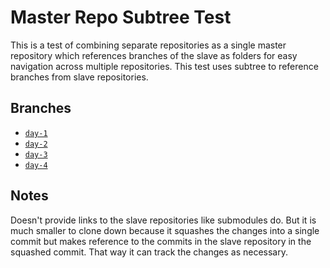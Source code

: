 # Master Repo Subtree Test

This is a test of combining separate repositories as a single master repository
which references branches of the slave as folders for easy navigation across
multiple repositories. This test uses subtree to reference branches from
slave repositories.

## Branches

- [`day-1`](day-1)
- [`day-2`](day-2)
- [`day-3`](day-3)
- [`day-4`](day-4)

## Notes

Doesn't provide links to the slave repositories like submodules do. But it is
much smaller to clone down because it squashes the changes into a single commit
but makes reference to the commits in the slave repository in the squashed
commit. That way it can track the changes as necessary.
